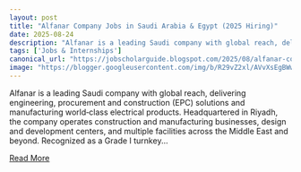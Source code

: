```yaml
---
layout: post
title: "Alfanar Company Jobs in Saudi Arabia & Egypt (2025 Hiring)"
date: 2025-08-24
description: "Alfanar is a leading Saudi company with global reach, delivering engineering, procurement and construction (EPC) solutions and manufacturing world‑class electrical products. Headquartered in Riyadh, the company operates construction and manufacturing businesses, design and development centers, and multiple facilities across the Middle East and beyond. Recognized as a Grade I turnkey..."
tags: ['Jobs & Internships']
canonical_url: "https://jobscholarguide.blogspot.com/2025/08/alfanar-company-jobs-in-saudi-arabia.html"
image: "https://blogger.googleusercontent.com/img/b/R29vZ2xl/AVvXsEgBWwRXDq150o26nBHLpZ7LzwBKYSn9AuClYRXwZAx-G6geVkGeOVj2zCAZwDj7R_cz0iljPYQbiO639q_fhato4frZjVbTKzeGzdKCLMsIonhTwRyVXo_yksk1MnFyToUZcSC9Gm8P16jPBqx5OZsn4R2f3T5aMt4ywjBo0ERsMZwAOdYrXL4aWlL52RY/s72-c/1000320200.jpg"
---
```


Alfanar is a leading Saudi company with global reach, delivering engineering, procurement and construction (EPC) solutions and manufacturing world‑class electrical products. Headquartered in Riyadh, the company operates construction and manufacturing businesses, design and development centers, and multiple facilities across the Middle East and beyond. Recognized as a Grade I turnkey...

<a href="https://jobscholarguide.blogspot.com/2025/08/alfanar-company-jobs-in-saudi-arabia.html" class="read-more-btn" target="_blank">Read More</a>

